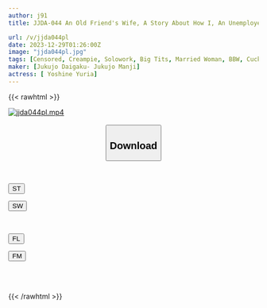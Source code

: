 ```yaml
---
author: j91
title: JJDA-044 An Old Friend's Wife, A Story About How I, An Unemployed And Corrupt Pachi-pro, Made My Husband Moan With His Big Cock While He Was Away Yuria Yoshine

url: /v/jjda044pl
date: 2023-12-29T01:26:00Z
image: "jjda044pl.jpg"
tags: [Censored, Creampie, Solowork, Big Tits, Married Woman, BBW, Cuckold	]
maker: [Jukujo Daigaku- Jukujo Manji]
actress: [ Yoshine Yuria]
---
```



{{< rawhtml >}}

<div class="video" data-videoid="2zVYxyoq8QuZXmX">
    <a href="javascript:;">
        <img src="/v/jjda044pl/jjda044pl.jpg" width="WIDTH" height="HEIGHT" alt="jjda044pl.mp4" loading="lazy">
    </a>
</div>

<script type="text/javascript" src="https://j91.asia/asset/on-demand-st.js"></script>

<br>
  <link rel="stylesheet" href="https://j91.asia/asset/bs5.css">
  
  <center>
  <button class="btn btn-primary" type="button" data-bs-toggle="collapse" data-bs-target=".multi-collapse" aria-expanded="false" aria-controls="multiCollapseExample1 multiCollapseExample2"><h2>Download</h2></button></center>
</p>
<div class="row">
  <div class="col">
    <div class="collapse multi-collapse" id="multiCollapseExample1">
      <div class="card card-body">
	      	      <br>
<div class="buttons">  
<p><a href="https://streamtape.to/v/2zVYxyoq8QuZXmX" target="_blank"><button class="btn-hover color-3"><i class="fa fa-download"></i> ST</button></a></p>
<p><a href="https://flaswish.com/xz2qol13geti" target="_blank"><button class="btn-hover color-2"><i class="fa fa-download"></i> SW</button></a></p></div>
    </div>
  </div>
</div>
  <div class="col">
    <div class="collapse multi-collapse" id="multiCollapseExample2">
      <div class="card card-body">
	      <br>
<div class="buttons">
<p><a href="javascript:;" target="_blank"><button class="btn-hover color-9"><i class="fa fa-download"></i> FL</button></a></p>
<p><a href="javascript:;" target="_blank"><button class="btn-hover color-8"><i class="fa fa-download"></i> FM</button></a></p></div>
<br><br>
      </div>
    </div>
  </div>
</div>

{{< /rawhtml >}}